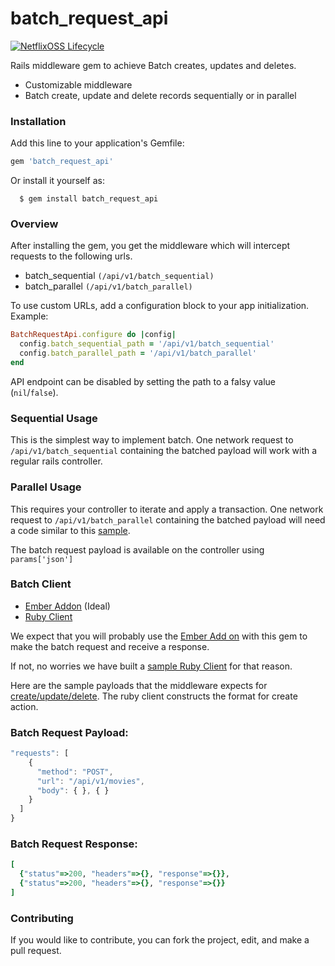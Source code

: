 # batch_request_api

[![NetflixOSS Lifecycle](https://img.shields.io/osslifecycle/Netflix/osstracker.svg)]()

Rails middleware gem to achieve Batch creates, updates and deletes.

  * Customizable middleware
  * Batch create, update and delete records sequentially or in parallel

### Installation

  Add this line to your application's Gemfile:

  ```ruby
  gem 'batch_request_api'
  ```
  Or install it yourself as:

      $ gem install batch_request_api

### Overview

After installing the gem, you get the middleware which will intercept requests to the following urls.

  * batch_sequential ```(/api/v1/batch_sequential)```
  * batch_parallel ```(/api/v1/batch_parallel)```

To use custom URLs, add a configuration block to your app initialization. Example:

```ruby
BatchRequestApi.configure do |config|
  config.batch_sequential_path = '/api/v1/batch_sequential'
  config.batch_parallel_path = '/api/v1/batch_parallel'
end
```

API endpoint can be disabled by setting the path to a falsy value (`nil`/`false`).

### Sequential Usage

This is the simplest way to implement batch. One network request to ```/api/v1/batch_sequential``` containing the batched payload will work with a regular rails controller.

### Parallel Usage

This requires your controller to iterate and apply a transaction. One network request to ```/api/v1/batch_parallel``` containing the batched payload will need a code similar to this [sample](https://github.com/Netflix/batch_request_api/blob/master/docs/sample_parallel_controller.md).

The batch request payload is available on the controller using ``` params['json'] ```

### Batch Client

* [Ember Addon](https://github.com/Netflix/ember-batch-request) (Ideal)
* [Ruby Client](https://github.com/Netflix/batch_request_client)

We expect that you will probably use the [Ember Add on](https://github.com/Netflix/ember-batch-request) with this gem to make the batch request and receive a response.

If not, no worries we have built a [sample Ruby Client](https://github.com/Netflix/batch_request_client) for that reason.

Here are the sample payloads that the middleware expects for [create/update/delete](https://github.com/Netflix/batch_request_api/blob/master/docs/expected_middleware_payload.md).
The ruby client constructs the format for create action.

### Batch Request Payload:

```javascript
"requests": [
    {
      "method": "POST",
      "url": "/api/v1/movies",
      "body": { }, { }
    }
  ]
}
```

### Batch Request Response:

```ruby
[
  {"status"=>200, "headers"=>{}, "response"=>{}},
  {"status"=>200, "headers"=>{}, "response"=>{}}
]
```


### Contributing

If you would like to contribute, you can fork the project, edit, and make a pull request.

